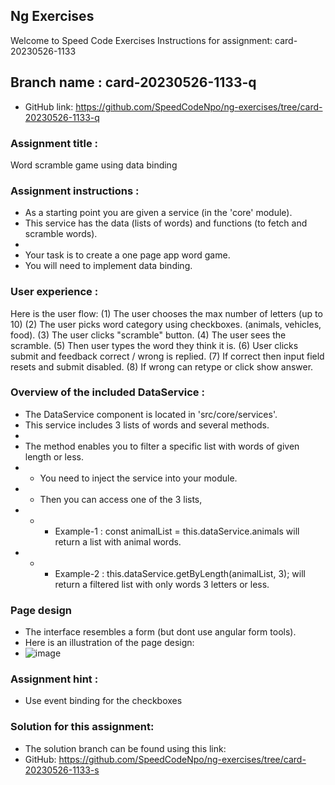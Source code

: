 ## Ng Exercises
Welcome to Speed Code Exercises
Instructions for assignment:  card-20230526-1133

## Branch name : card-20230526-1133-q
- GitHub link: https://github.com/SpeedCodeNpo/ng-exercises/tree/card-20230526-1133-q

### Assignment title :
Word scramble game using data binding

### Assignment instructions :
- As a starting point you are given a service (in the 'core' module).
- This service has the data (lists of words) and functions (to fetch and scramble words).
- 
- Your task is to create a one page app word game.
- You will need to implement data binding.

### User experience :
Here is the user flow:
(1) The user chooses the max number of letters (up to 10)
(2) The user picks word category using checkboxes.
       (animals, vehicles, food).
(3) The user clicks "scramble" button.
(4) The user sees the scramble.
(5) Then user types the word they think it is.
(6) User clicks submit and feedback  correct / wrong is replied.
(7) If correct then input field resets and submit disabled.
(8) If wrong can retype or click show answer. 

### Overview of the included DataService :
- The DataService component is located in 'src/core/services'.
- This service includes 3 lists of words and several methods.
-
- The method enables you to filter a specific list with words of given length or less.
- - You need to inject the service into your module.
- - Then you can access one of the 3 lists, 
- - - Example-1 : const animalList = this.dataService.animals will return a list with animal words.
- - - Example-2 : this.dataService.getByLength(animalList, 3); will return a filtered list with only words 3 letters or less.


### Page design
- The interface resembles a form (but dont use angular form tools).
- Here is an illustration of the page design:
- ![image](https://github.com/SpeedCodeNpo/ng-exercises/assets/132397719/0a4cf87e-a5aa-4ff2-96d4-b24e6f121004)

### Assignment hint :
- Use event binding for the checkboxes

### Solution for this assignment:
- The solution branch can be found using this link:
- GitHub:  https://github.com/SpeedCodeNpo/ng-exercises/tree/card-20230526-1133-s

